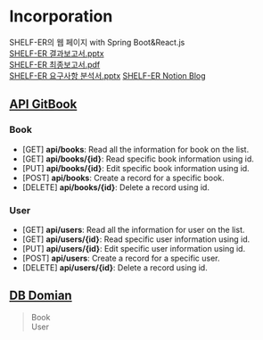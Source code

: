 # Incorporation
SHELF-ER의 웹 페이지 with Spring Boot&React.js \
[SHELF-ER 결과보고서.pptx](https://bonjenny.notion.site/SHELF-ER-efe7fa28a57244c2a5e02852110ba9e4) \
[SHELF-ER 최종보고서.pdf](https://drive.google.com/file/d/1r98SkpEC4b1SY-q87EKEPbV-yg5q9dGa/view?usp=sharing) \
[SHELF-ER 요구사항 분석서.pptx](https://bonjenny.notion.site/SHELF-ER-35d94ec8e2cf45be9289499002658a5f)
[SHELF-ER Notion Blog](https://shelf-er.notion.site/dbe28f8911ba4f15a993cacf1dc75b21?v=7d2f150b97df48b492b113c9e647465c)

## [API GitBook](https://woogi.gitbook.io/sherfer-api-docs/)
### Book
- [GET]     **api/books**:      Read all the information for book on the list.
- [GET]     **api/books/{id}**: Read specific book information using id.
- [PUT]     **api/books/{id}**: Edit specific book information using id.
- [POST]    **api/books**:      Create a record for a specific book.
- [DELETE]  **api/books/{id}**: Delete a record using id.
### User
- [GET]     **api/users**:      Read all the information for user on the list.
- [GET]     **api/users/{id}**: Read specific user information using id.
- [PUT]     **api/users/{id}**: Edit specific user information using id.
- [POST]    **api/users**:      Create a record for a specific user.
- [DELETE]  **api/users/{id}**: Delete a record using id.

## [DB Domian](https://shelf-er.notion.site/DB-Domain-a95ececfcac54dfebecc8ffc247807a2)
> Book \
> User